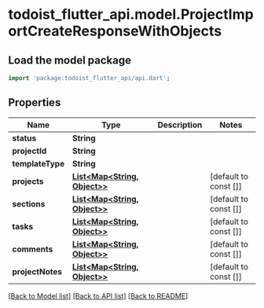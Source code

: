 # todoist_flutter_api.model.ProjectImportCreateResponseWithObjects

## Load the model package
```dart
import 'package:todoist_flutter_api/api.dart';
```

## Properties
Name | Type | Description | Notes
------------ | ------------- | ------------- | -------------
**status** | **String** |  | 
**projectId** | **String** |  | 
**templateType** | **String** |  | 
**projects** | [**List<Map<String, Object>>**](Map.md) |  | [default to const []]
**sections** | [**List<Map<String, Object>>**](Map.md) |  | [default to const []]
**tasks** | [**List<Map<String, Object>>**](Map.md) |  | [default to const []]
**comments** | [**List<Map<String, Object>>**](Map.md) |  | [default to const []]
**projectNotes** | [**List<Map<String, Object>>**](Map.md) |  | [default to const []]

[[Back to Model list]](../README.md#documentation-for-models) [[Back to API list]](../README.md#documentation-for-api-endpoints) [[Back to README]](../README.md)


